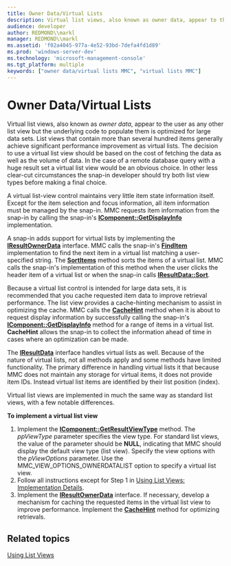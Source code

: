 ```yaml
---
title: Owner Data/Virtual Lists
description: Virtual list views, also known as owner data, appear to the user as any other list view but the underlying code to populate them is optimized for large data sets.
audience: developer
author: REDMOND\\markl
manager: REDMOND\\markl
ms.assetid: 'f02a4045-977a-4e52-93bd-7defa4fd1d89'
ms.prod: 'windows-server-dev'
ms.technology: 'microsoft-management-console'
ms.tgt_platform: multiple
keywords: ["owner data/virtual lists MMC", "virtual lists MMC"]
---
```


# Owner Data/Virtual Lists

Virtual list views, also known as *owner data*, appear to the user as any other list view but the underlying code to populate them is optimized for large data sets. List views that contain more than several hundred items generally achieve significant performance improvement as virtual lists. The decision to use a virtual list view should be based on the cost of fetching the data as well as the volume of data. In the case of a remote database query with a huge result set a virtual list view would be an obvious choice. In other less clear-cut circumstances the snap-in developer should try both list view types before making a final choice.

A virtual list-view control maintains very little item state information itself. Except for the item selection and focus information, all item information must be managed by the snap-in. MMC requests item information from the snap-in by calling the snap-in's [**IComponent::GetDisplayInfo**](icomponent-getdisplayinfo.md) implementation.

A snap-in adds support for virtual lists by implementing the [**IResultOwnerData**](iresultownerdata.md) interface. MMC calls the snap-in's [**FindItem**](iresultownerdata-finditem.md) implementation to find the next item in a virtual list matching a user-specified string. The [**SortItems**](iresultownerdata-sortitems.md) method sorts the items of a virtual list. MMC calls the snap-in's implementation of this method when the user clicks the header item of a virtual list or when the snap-in calls [**IResultData::Sort**](iresultdata-sort.md).

Because a virtual list control is intended for large data sets, it is recommended that you cache requested item data to improve retrieval performance. The list view provides a cache-hinting mechanism to assist in optimizing the cache. MMC calls the [**CacheHint**](iresultownerdata-cachehint.md) method when it is about to request display information by successfully calling the snap-in's [**IComponent::GetDisplayInfo**](icomponent-getdisplayinfo.md) method for a range of items in a virtual list. **CacheHint** allows the snap-in to collect the information ahead of time in cases where an optimization can be made.

The [**IResultData**](iresultdata.md) interface handles virtual lists as well. Because of the nature of virtual lists, not all methods apply and some methods have limited functionality. The primary difference in handling virtual lists it that because MMC does not maintain any storage for virtual items, it does not provide item IDs. Instead virtual list items are identified by their list position (index).

Virtual list views are implemented in much the same way as standard list views, with a few notable differences.

**To implement a virtual list view**

1.  Implement the [**IComponent::GetResultViewType**](icomponent-getresultviewtype.md) method. The *ppViewType* parameter specifies the view type. For standard list views, the value of the parameter should be **NULL**, indicating that MMC should display the default view type (list view). Specify the view options with the *pViewOptions* parameter. Use the MMC\_VIEW\_OPTIONS\_OWNERDATALIST option to specify a virtual list view.
2.  Follow all instructions except for Step 1 in [Using List Views: Implementation Details](using-list-views-implementation-details.md).
3.  Implement the [**IResultOwnerData**](iresultownerdata.md) interface. If necessary, develop a mechanism for caching the requested items in the virtual list view to improve performance. Implement the [**CacheHint**](iresultownerdata-cachehint.md) method for optimizing retrievals.

## Related topics

<dl> <dt>

[Using List Views](using-list-views.md)
</dt> </dl>

 

 




